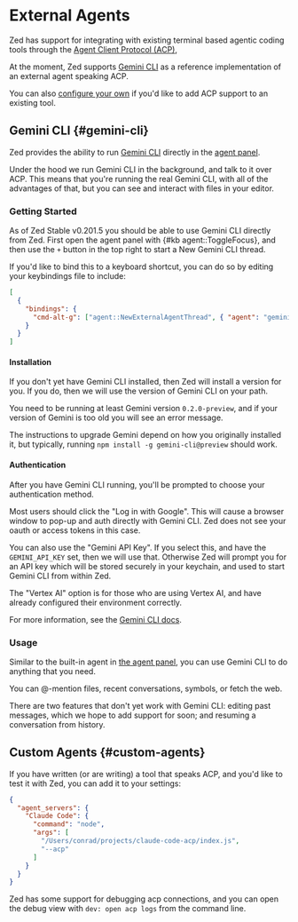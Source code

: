 # External Agents

Zed has support for integrating with existing terminal based agentic coding tools through the [Agent Client Protocol (ACP)](https://agentclientprotocol.com),

At the moment, Zed supports [Gemini CLI](https://github.com/google-gemini/gemini-cli) as a reference implementation of an external agent speaking ACP.

You can also [configure your own](#custom-agents) if you'd like to add ACP support to an existing tool.

## Gemini CLI {#gemini-cli}

Zed provides the ability to run [Gemini CLI](https://github.com/google-gemini/gemini-cli) directly in the [agent panel](./agent-panel.md).

Under the hood we run Gemini CLI in the background, and talk to it over ACP.
This means that you're running the real Gemini CLI, with all of the advantages of that, but you can see and interact with files in your editor.

### Getting Started

As of Zed Stable v0.201.5 you should be able to use Gemini CLI directly from Zed. First open the agent panel with {#kb agent::ToggleFocus}, and then use the `+` button in the top right to start a New Gemini CLI thread.

If you'd like to bind this to a keyboard shortcut, you can do so by editing your keybindings file to include:

```json
[
  {
    "bindings": {
      "cmd-alt-g": ["agent::NewExternalAgentThread", { "agent": "gemini" }]
    }
  }
]
```

#### Installation

If you don't yet have Gemini CLI installed, then Zed will install a version for you. If you do, then we will use the version of Gemini CLI on your path.

You need to be running at least Gemini version `0.2.0-preview`, and if your version of Gemini is too old you will see an
error message.

The instructions to upgrade Gemini depend on how you originally installed it, but typically, running `npm install -g gemini-cli@preview` should work.

#### Authentication

After you have Gemini CLI running, you'll be prompted to choose your authentication method.

Most users should click the "Log in with Google". This will cause a browser window to pop-up and auth directly with Gemini CLI. Zed does not see your oauth or access tokens in this case.

You can also use the "Gemini API Key". If you select this, and have the `GEMINI_API_KEY` set, then we will use that. Otherwise Zed will prompt you for an API key which will be stored securely in your keychain, and used to start Gemini CLI from within Zed.

The "Vertex AI" option is for those who are using Vertex AI, and have already configured their environment correctly.

For more information, see the [Gemini CLI docs](https://github.com/google-gemini/gemini-cli/blob/main/docs/index.md).

### Usage

Similar to the built-in agent in [the agent panel](./agent-panel.md), you can use Gemini CLI to do anything that you need.

You can @-mention files, recent conversations, symbols, or fetch the web.

There are two features that don't yet work with Gemini CLI: editing past messages, which we hope to add support for soon; and resuming a conversation from history.

## Custom Agents {#custom-agents}

If you have written (or are writing) a tool that speaks ACP, and you'd like to test it with Zed, you can add it to your settings:

```json
{
  "agent_servers": {
    "Claude Code": {
      "command": "node",
      "args": [
        "/Users/conrad/projects/claude-code-acp/index.js",
        "--acp"
      ]
    }
  }
}
```

Zed has some support for debugging acp connections, and you can open the debug view with `dev: open acp logs` from the command line.
